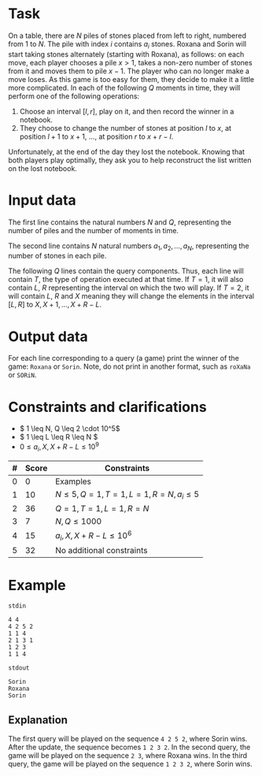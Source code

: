 
# Task

On a table, there are $N$ piles of stones placed from left to right, numbered from $1$ to $N$. The pile with index $i$ contains $a_i$ stones. Roxana and Sorin will start taking stones alternately (starting with Roxana), as follows: on each move, each player chooses a pile $x > 1$, takes a non-zero number of stones from it and moves them to pile $x-1$. The player who can no longer make a move loses. As this game is too easy for them, they decide to make it a little more complicated. In each of the following $Q$ moments in time, they will perform one of the following operations:

1. Choose an interval $[l,r]$, play on it, and then record the winner in a notebook.
2. They choose to change the number of stones at position $l$ to $x$, at position $l+1$ to $x+1$, $\dots$, at position $r$ to $x+r-l$.

Unfortunately, at the end of the day they lost the notebook. Knowing that both players play optimally, they ask you to help reconstruct the list written on the lost notebook.

# Input data

The first line contains the natural numbers $N$ and $Q$, representing the number of piles and the number of moments in time.

The second line contains $N$ natural numbers $a_1, a_2, \dots, a_N$, representing the number of stones in each pile.

The following $Q$ lines contain the query components. Thus, each line will contain $T$, the type of operation executed at that time. If $T=1$, it will also contain $L$, $R$ representing the interval on which the two will play. If $T=2$, it will contain $L$, $R$ and $X$ meaning they will change the elements in the interval $[L, R]$ to $X, X+1, \dots, X+R-L$.

# Output data

For each line corresponding to a query (a game) print the winner of the game: `Roxana` or `Sorin`. Note, do not print in another format, such as `roXaNa` or `SORiN`.

# Constraints and clarifications

* $ 1 \leq N, Q \leq 2 \cdot 10^5$
* $ 1 \leq L \leq R \leq N $
* $0 \leq a_i, X, X+R-L \leq 10^9$

|#| Score  |        Constraints                                 | 
|-|--------|----------------------------------------------------|
|0|   0    | Examples                                           |
|1|   10   | $N \le 5, Q = 1, T = 1, L = 1, R = N, a_i \leq 5$  |
|2|   36   | $Q = 1, T = 1, L = 1, R = N$                       |
|3|    7   | $N, Q \leq 1000$                                   |
|4|   15   | $a_i, X, X+R-L \leq 10^6$                          |
|5|   32   | No additional constraints                           |

# Example

`stdin`
```
4 4
4 2 5 2
1 1 4
2 1 3 1
1 2 3
1 1 4
```

`stdout`
```
Sorin
Roxana
Sorin
```

## Explanation

The first query will be played on the sequence `4 2 5 2`, where Sorin wins. After the update, the sequence becomes `1 2 3 2`. In the second query, the game will be played on the sequence `2 3`, where Roxana wins. In the third query, the game will be played on the sequence `1 2 3 2`, where Sorin wins.
